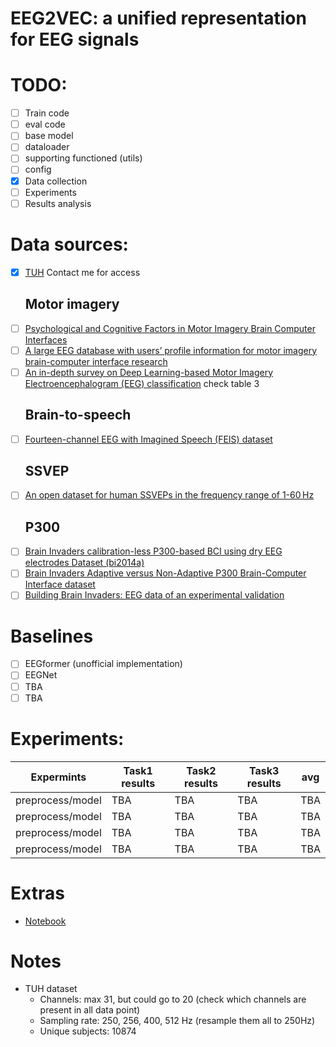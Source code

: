 # EEG2VEC: a unified representation for EEG signals  

# TODO:  
- [ ] Train code
- [ ] eval code
- [ ] base model
- [ ] dataloader
- [ ] supporting functioned (utils)
- [ ] config
- [x] Data collection
- [ ] Experiments
- [ ] Results analysis

# Data sources:  
- [x] [TUH](https://isip.piconepress.com/projects/nedc/html/tuh_eeg/) Contact me for access
  ## Motor imagery
- [ ] [Psychological and Cognitive Factors in Motor Imagery Brain Computer Interfaces](https://dataverse.nl/dataset.xhtml?persistentId=doi:10.34894/Z7ZVOD)
- [ ] [A large EEG database with users’ profile information for motor imagery brain-computer interface research](https://www.sciencedirect.com/science/article/pii/S093336572300252X)
- [ ] [An in-depth survey on Deep Learning-based Motor Imagery Electroencephalogram (EEG) classification](https://www.sciencedirect.com/science/article/pii/S093336572300252X) check table 3
  ## Brain-to-speech
- [ ] [Fourteen-channel EEG with Imagined Speech (FEIS) dataset](https://zenodo.org/records/3554128)
  ## SSVEP
- [ ] [An open dataset for human SSVEPs in the frequency range of 1-60 Hz](https://www.nature.com/articles/s41597-024-03023-7)
  ## P300
- [ ] [Brain Invaders calibration-less P300-based BCI using dry EEG electrodes Dataset (bi2014a)](https://zenodo.org/records/3266223)
- [ ] [Brain Invaders Adaptive versus Non-Adaptive P300 Brain-Computer Interface dataset](https://zenodo.org/records/2669187)
- [ ] [Building Brain Invaders: EEG data of an experimental validation](https://zenodo.org/records/2649069)

# Baselines
- [ ] EEGformer (unofficial implementation)
- [ ] EEGNet
- [ ] TBA
- [ ] TBA

# Experiments:
| Expermints     | Task1 results | Task2 results   | Task3 results | avg | 
|----------------|---------------|---------------|----------------|-----------|
| preprocess/model | TBA  | TBA | TBA | TBA
| preprocess/model   | TBA  | TBA | TBA | TBA
| preprocess/model   | TBA  | TBA | TBA | TBA
| preprocess/model   | TBA  | TBA | TBA | TBA

# Extras
- [Notebook](https://github.com/BRomans/OpenCortex/blob/main/notebooks/P300_Epoching.ipynb)

# Notes
- TUH dataset
  - Channels: max 31, but could go to 20 (check which channels are present in all data point)
  - Sampling rate: 250, 256, 400, 512 Hz (resample them all to 250Hz)
  - Unique subjects: 10874

